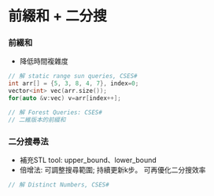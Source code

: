 # 前綴和 + 二分搜

### 前綴和
- 降低時間複雜度
```cpp
// 解 static range sun queries, CSES# 
int arr[] = {5, 3, 8, 4, 7}, index=0;
vector<int> vec(arr.size());
for(auto &v:vec) v=arr[index++];
```
```cpp
// 解 Forest Queries: CSES# 
// 二維版本的前綴和
```

### 二分搜尋法
- 補充STL tool: upper_bound、lower_bound
- 倍增法: 可調整搜尋範圍; 持續更新k步。 可再優化二分搜效率
```cpp
// 解 Distinct Numbers, CSES# 
```







